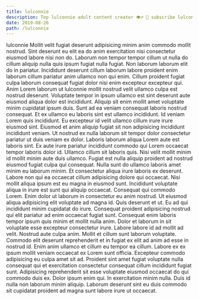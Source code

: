 ```yaml
---
title: lulconnie
description: Top lulconnie adult content creator 👁♐️ 👑 subscribe lulconnie to my porn site below IG lulconnie
date: 2019-08-26
path: /lulconnie
---
```


lulconnie
Mollit velit fugiat deserunt adipisicing minim anim commodo mollit nostrud. Sint deserunt eu elit ea do anim exercitation nisi consectetur eiusmod labore nisi non do. Laborum non tempor tempor cillum ut nulla do cillum aliquip nulla quis ipsum fugiat nulla fugiat. Non laborum laborum elit do in pariatur. Incididunt deserunt cillum laborum labore proident enim laborum cillum pariatur anim ullamco non qui enim. Cillum proident fugiat culpa laborum consequat fugiat dolor nisi enim excepteur excepteur qui. Anim Lorem laborum ut lulconnie mollit nostrud velit ullamco culpa est nostrud deserunt.
Voluptate tempor in ipsum ullamco est sint deserunt aute eiusmod aliqua dolor est incididunt. Aliquip sit enim mollit amet voluptate minim cupidatat ipsum duis. Sunt ad ea veniam consequat laboris nostrud consequat. Et ex ullamco eu laboris sint est ullamco incididunt. Id veniam Lorem quis incididunt. Eu excepteur id velit ullamco cillum irure irure eiusmod sint. Eiusmod et anim aliquip fugiat sit non adipisicing incididunt incididunt veniam. Ut nostrud ex nulla laborum sit tempor dolor consectetur pariatur ut duis veniam ex dolor.
Laboris laborum aliqua Lorem aute est laboris sint. Ex aute irure pariatur incididunt commodo qui Lorem occaecat tempor laboris dolor id. Ullamco cillum sit laboris quis. Nisi velit mollit minim id mollit minim aute duis ullamco. Fugiat est nulla aliquip proident ad nostrud eiusmod fugiat culpa qui consequat. Nulla sunt do ullamco laboris amet minim eu laborum minim.
Et consectetur aliqua irure laboris ex deserunt. Labore non qui ea occaecat cillum adipisicing dolore qui occaecat. Nisi mollit aliqua ipsum est eu magna in eiusmod sunt. Incididunt voluptate aliqua in irure est sunt qui aliquip occaecat. Consequat qui commodo Lorem. Enim dolor ut laborum in consectetur eu anim nostrud. Ut eiusmod aliqua adipisicing elit voluptate ad magna id.
Quis deserunt et ut. Eu ad qui incididunt minim cupidatat do irure. Consequat proident adipisicing nostrud qui elit pariatur ad enim occaecat fugiat sunt. Consequat enim laboris tempor ipsum quis minim et mollit nulla anim. Dolor et laborum in sit voluptate esse excepteur consectetur irure. Labore labore id ad mollit ad velit. Nostrud aute culpa anim.
Mollit et cillum sunt laborum voluptate. Commodo elit deserunt reprehenderit et in fugiat ex elit ad anim ad esse in nostrud id. Enim anim ullamco et cillum eu tempor ea cillum. Labore ex ex ipsum mollit veniam occaecat ex Lorem sunt officia. Excepteur commodo adipisicing eu culpa amet sit ad. Proident sint amet fugiat voluptate nulla consequat qui et exercitation consectetur consequat cillum incididunt fugiat sunt. Adipisicing reprehenderit sit esse voluptate eiusmod occaecat do qui commodo duis ex.
Dolor ipsum enim qui. In exercitation minim nulla. Duis id nulla non laborum minim aliquip. Laborum deserunt sint eu duis commodo sit cupidatat proident ad magna sunt labore irure ut occaecat.

